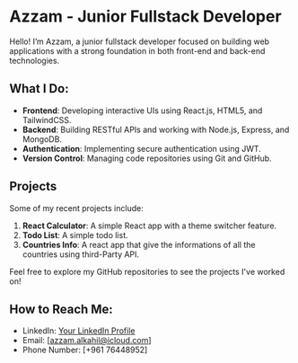 # Azzam - Junior Fullstack Developer

Hello! I’m Azzam, a junior fullstack developer focused on building web applications with a strong foundation in both front-end and back-end technologies.

## What I Do:
- **Frontend**: Developing interactive UIs using React.js, HTML5, and TailwindCSS.
- **Backend**: Building RESTful APIs and working with Node.js, Express, and MongoDB.
- **Authentication**: Implementing secure authentication using JWT.
- **Version Control**: Managing code repositories using Git and GitHub.

## Projects
Some of my recent projects include:

1. **React Calculator**: A simple React app with a theme switcher feature.
2. **Todo List**: A simple todo list.
3. **Countries Info**: A react app that give the informations of all the countries using third-Party API.

Feel free to explore my GitHub repositories to see the projects I've worked on!

## How to Reach Me:
- LinkedIn: [Your LinkedIn Profile](https://www.linkedin.com/in/yourprofile)
- Email: [azzam.alkahil@icloud.com]
- Phone Number: [+961 76448952]
